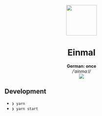 <div align="center">
  <img src="" width="100"/>

  <h1>Einmal</h1>

  <div>
    <b>German: once</b>
  </div>

  <div>
    <i>/ˈainmaːl/</i>
  </div>

  <div>
    <a href="https://expo.io/"><img src="https://img.shields.io/badge/Runs%20with%20Expo-4630EB.svg?style=flat-square&logo=EXPO&labelColor=f3f3f3&logoColor=000" /></a>
  </div>
</div>

## Development

- `❯ yarn`
- `❯ yarn start`
 